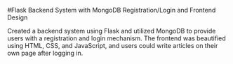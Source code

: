 #Flask Backend System with MongoDB Registration/Login and Frontend Design

Created a backend system using Flask and utilized MongoDB to provide users with a registration and login mechanism. 
The frontend was beautified using HTML, CSS, and JavaScript, and users could write articles on their own page after logging in.
